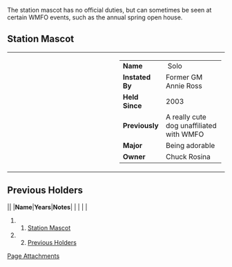 The station mascot has no official duties, but can sometimes be seen at certain WMFO events, such as the annual spring open house.

Station Mascot
--------------

<table>
<col width="50%" />
<col width="50%" />
<tbody>
<tr class="odd">
<td align="left"><a href="https://wiki.wmfo.org/@api/deki/files/636/=solo.jpg" title="solo.jpg"><embed src="https://wiki.wmfo.org/@api/deki/files/636/=solo.jpg?size=webview" /></a></td>
<td align="left"><table>
<tbody>
<tr class="odd">
<td align="left"><strong>Name</strong></td>
<td align="left"> Solo</td>
</tr>
<tr class="even">
<td align="left"><strong>Instated By</strong></td>
<td align="left">Former GM Annie Ross</td>
</tr>
<tr class="odd">
<td align="left"><strong>Held Since</strong></td>
<td align="left">2003</td>
</tr>
<tr class="even">
<td align="left"><strong>Previously</strong></td>
<td align="left">A really cute dog unaffiliated with WMFO</td>
</tr>
<tr class="odd">
<td align="left"><strong>Major</strong></td>
<td align="left">Being adorable</td>
</tr>
<tr class="even">
<td align="left"><strong>Owner</strong></td>
<td align="left">Chuck Rosina</td>
</tr>
</tbody>
</table></td>
</tr>
</tbody>
</table>

Previous Holders
----------------

||
|**Name**|**Years**|**Notes**|
| | | |

1.  1. [Station Mascot](#Station_Mascot)
2.  2. [Previous Holders](#Previous_Holders)

[Page Attachments](https://wiki-files.wmfo.org/About_WMFO/Executive_Board/Station_Mascot)
